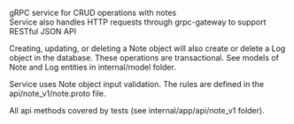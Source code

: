 gRPC service for CRUD operations with notes\
Service also handles HTTP requests through grpc-gateway to support RESTful JSON API

Creating, updating, or deleting a Note object will also create or delete a Log object in the database. These operations are transactional.
See models of Note and Log entities in internal/model folder.

Service uses Note object input validation. The rules are defined in the api/note_v1/note.proto file.

All api methods covered by tests (see internal/app/api/note_v1 folder).
